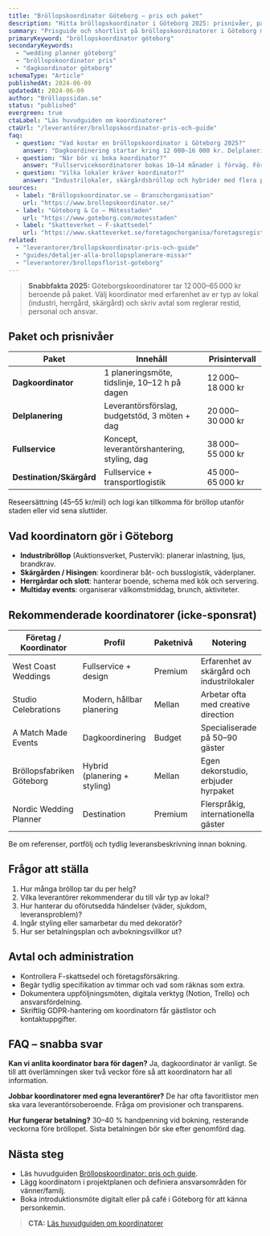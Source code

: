 ```yaml
---
title: "Bröllopskoordinator Göteborg – pris och paket"
description: "Hitta bröllopskoordinator i Göteborg 2025: prisnivåer, paket och välrenommerade planners för västkustbröllop."
summary: "Prisguide och shortlist på bröllopskoordinatorer i Göteborg med tips för avtal, logistik och industrimiljöer."
primaryKeyword: "bröllopskoordinator göteborg"
secondaryKeywords:
  - "wedding planner göteborg"
  - "bröllopskoordinator pris"
  - "dagkoordinator göteborg"
schemaType: "Article"
publishedAt: 2024-06-09
updatedAt: 2024-06-09
author: "Bröllopssidan.se"
status: "published"
evergreen: true
ctaLabel: "Läs huvudguiden om koordinatorer"
ctaUrl: "/leverantörer/brollopskoordinator-pris-och-guide"
faq:
  - question: "Vad kostar en bröllopskoordinator i Göteborg 2025?"
    answer: "Dagkoordinering startar kring 12 000–16 000 kr. Delplanering ligger på 20 000–30 000 kr och fullservice 38 000–65 000 kr beroende på gästantal och komplexitet."
  - question: "När bör vi boka koordinator?"
    answer: "Fullservicekoordinatorer bokas 10–14 månader i förväg. För dagkoordinator räcker ofta 6 månader, men vänta inte om ni har populärt datum."
  - question: "Vilka lokaler kräver koordinator?"
    answer: "Industrilokaler, skärgårdsbröllop och hybrider med flera platser tjänar mest på professionell koordinator eftersom logistik och leverantörsflöde är mer komplext."
sources:
  - label: "Bröllopskoordinator.se – Branschorganisation"
    url: "https://www.brollopskoordinator.se/"
  - label: "Göteborg & Co – Mötesstaden"
    url: "https://www.goteborg.com/motesstaden"
  - label: "Skatteverket – F-skattsedel"
    url: "https://www.skatteverket.se/foretagochorganisa/foretagsregistrering/"
related:
  - "leverantorer/brollopskoordinator-pris-och-guide"
  - "guides/detaljer-alla-brollopsplanerare-missar"
  - "leverantorer/brollopsflorist-goteborg"
---
```


> **Snabbfakta 2025:** Göteborgskoordinatorer tar 12 000–65 000 kr beroende på paket. Välj koordinator med erfarenhet av er typ av lokal (industri, herrgård, skärgård) och skriv avtal som reglerar restid, personal och ansvar.

## Paket och prisnivåer

| Paket                    | Innehåll                                      | Prisintervall    |
| ------------------------ | --------------------------------------------- | ---------------- |
| **Dagkoordinator**       | 1 planeringsmöte, tidslinje, 10–12 h på dagen | 12 000–18 000 kr |
| **Delplanering**         | Leverantörsförslag, budgetstöd, 3 möten + dag | 20 000–30 000 kr |
| **Fullservice**          | Koncept, leverantörshantering, styling, dag   | 38 000–55 000 kr |
| **Destination/Skärgård** | Fullservice + transportlogistik               | 45 000–65 000 kr |

Reseersättning (45–55 kr/mil) och logi kan tillkomma för bröllop utanför staden eller vid sena sluttider.

## Vad koordinatorn gör i Göteborg

- **Industribröllop** (Auktionsverket, Pustervik): planerar inlastning, ljus, brandkrav.
- **Skärgården / Hisingen**: koordinerar båt- och busslogistik, väderplaner.
- **Herrgårdar och slott**: hanterar boende, schema med kök och servering.
- **Multiday events**: organiserar välkomstmiddag, brunch, aktiviteter.

## Rekommenderade koordinatorer (icke-sponsrat)

| Företag / Koordinator     | Profil                       | Paketnivå | Notering                                   |
| ------------------------- | ---------------------------- | --------- | ------------------------------------------ |
| West Coast Weddings       | Fullservice + design         | Premium   | Erfarenhet av skärgård och industrilokaler |
| Studio Celebrations       | Modern, hållbar planering    | Mellan    | Arbetar ofta med creative direction        |
| A Match Made Events       | Dagkoordinering              | Budget    | Specialiserade på 50–90 gäster             |
| Bröllopsfabriken Göteborg | Hybrid (planering + styling) | Mellan    | Egen dekorstudio, erbjuder hyrpaket        |
| Nordic Wedding Planner    | Destination                  | Premium   | Flerspråkig, internationella gäster        |

Be om referenser, portfölj och tydlig leveransbeskrivning innan bokning.

## Frågor att ställa

1. Hur många bröllop tar du per helg?
2. Vilka leverantörer rekommenderar du till vår typ av lokal?
3. Hur hanterar du oförutsedda händelser (väder, sjukdom, leveransproblem)?
4. Ingår styling eller samarbetar du med dekoratör?
5. Hur ser betalningsplan och avbokningsvillkor ut?

## Avtal och administration

- Kontrollera F-skattsedel och företagsförsäkring.
- Begär tydlig specifikation av timmar och vad som räknas som extra.
- Dokumentera uppföljningsmöten, digitala verktyg (Notion, Trello) och ansvarsfördelning.
- Skriftlig GDPR-hantering om koordinatorn får gästlistor och kontaktuppgifter.

## FAQ – snabba svar

**Kan vi anlita koordinator bara för dagen?**
Ja, dagkoordinator är vanligt. Se till att överlämningen sker två veckor före så att koordinatorn har all information.

**Jobbar koordinatorer med egna leverantörer?**
De har ofta favoritlistor men ska vara leverantörsoberoende. Fråga om provisioner och transparens.

**Hur fungerar betalning?**
30–40 % handpenning vid bokning, resterande veckorna före bröllopet. Sista betalningen bör ske efter genomförd dag.

## Nästa steg

- Läs huvudguiden [Bröllopskoordinator: pris och guide](/leverantörer/brollopskoordinator-pris-och-guide/).
- Lägg koordinatorn i projektplanen och definiera ansvarsområden för vänner/familj.
- Boka introduktionsmöte digitalt eller på café i Göteborg för att känna personkemin.

> **CTA:** [Läs huvudguiden om koordinatorer](/leverantörer/brollopskoordinator-pris-och-guide)
